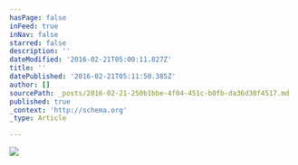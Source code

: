 ```yaml
---
hasPage: false
inFeed: true
inNav: false
starred: false
description: ''
dateModified: '2016-02-21T05:00:11.827Z'
title: ''
datePublished: '2016-02-21T05:11:50.385Z'
author: []
sourcePath: _posts/2016-02-21-250b1bbe-4f04-451c-b0fb-da36d30f4517.md
published: true
_context: 'http://schema.org'
_type: Article

---
```

![](https://the-grid-user-content.s3-us-west-2.amazonaws.com/2217dfdc-825c-4eb2-b643-3c31b863e5a9.jpg)
